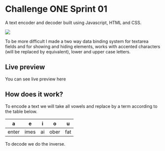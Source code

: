 # Challenge ONE Sprint 01

A text encoder and decoder built using Javascript, HTML and CSS.

![](C:\Users\salaa\Downloads\codificador.png)

To be more difficult I made a two way data binding system for textarea fields and for showing and hiding elements, works with accented characters (will be replaced by equivalent), lower and upper case letters.

## Live preview

You can see live preview here [](https://ligiamoreno91.github.io/Challenge-Oracle-One/)

## How does it work?

To encode a text we will take all vowels and replace by a term according to the table below.

| a | e | i | o | u |
|--|--|----|----|--
| enter | imes | ai | ober | fat

To decode we do the inverse.

